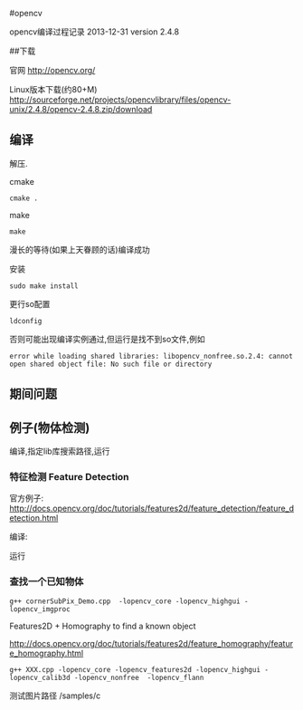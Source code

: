 #opencv

opencv编译过程记录 2013-12-31 version 2.4.8

##下载 

官网 http://opencv.org/

Linux版本下载(约80+M) http://sourceforge.net/projects/opencvlibrary/files/opencv-unix/2.4.8/opencv-2.4.8.zip/download

## 编译

解压.

cmake

    cmake .

make

    make

漫长的等待(如果上天眷顾的话)编译成功

安装

    sudo make install

更行so配置 

    ldconfig

否则可能出现编译实例通过,但运行是找不到so文件,例如

```
error while loading shared libraries: libopencv_nonfree.so.2.4: cannot open shared object file: No such file or directory
```

## 期间问题

## 例子(物体检测)

编译,指定lib库搜索路径,运行

### 特征检测 Feature Detection

官方例子: http://docs.opencv.org/doc/tutorials/features2d/feature_detection/feature_detection.html

编译:

运行

### 查找一个已知物体


    g++ cornerSubPix_Demo.cpp  -lopencv_core -lopencv_highgui -lopencv_imgproc

Features2D + Homography to find a known object


http://docs.opencv.org/doc/tutorials/features2d/feature_homography/feature_homography.html


```
g++ XXX.cpp -lopencv_core -lopencv_features2d -lopencv_highgui -lopencv_calib3d -lopencv_nonfree  -lopencv_flann
```

测试图片路径 /samples/c
